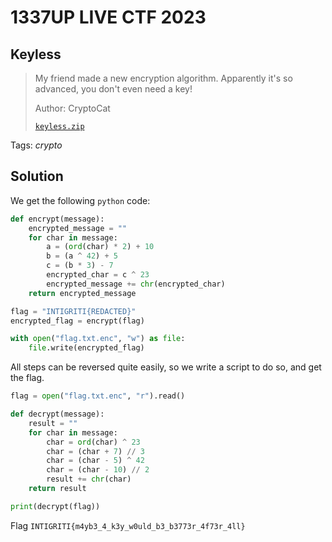 # 1337UP LIVE CTF 2023

## Keyless

> My friend made a new encryption algorithm. Apparently it's so advanced, you don't even need a key!
> 
> Author: CryptoCat
> 
> [`keyless.zip`](keyless.zip)

Tags: _crypto_

## Solution
We get the following `python` code:

```python
def encrypt(message):
    encrypted_message = ""
    for char in message:
        a = (ord(char) * 2) + 10
        b = (a ^ 42) + 5
        c = (b * 3) - 7
        encrypted_char = c ^ 23
        encrypted_message += chr(encrypted_char)
    return encrypted_message

flag = "INTIGRITI{REDACTED}"
encrypted_flag = encrypt(flag)

with open("flag.txt.enc", "w") as file:
    file.write(encrypted_flag)
```

All steps can be reversed quite easily, so we write a script to do so, and get the flag.

```python
flag = open("flag.txt.enc", "r").read()

def decrypt(message):
    result = ""
    for char in message:
        char = ord(char) ^ 23
        char = (char + 7) // 3
        char = (char - 5) ^ 42
        char = (char - 10) // 2
        result += chr(char)
    return result

print(decrypt(flag))
```

Flag `INTIGRITI{m4yb3_4_k3y_w0uld_b3_b3773r_4f73r_4ll}`